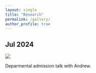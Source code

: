 ```yaml
---
layout: single
title: "Research"
permalink: /gallery/
author_profile: true
---
```

## Jul 2024 

<img src="/ss talk with andrew.jpg" />

Deparmental admission talk with Andrew.
